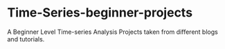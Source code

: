 # Time-Series-beginner-projects
A Beginner Level Time-series Analysis Projects taken from different blogs and tutorials.
